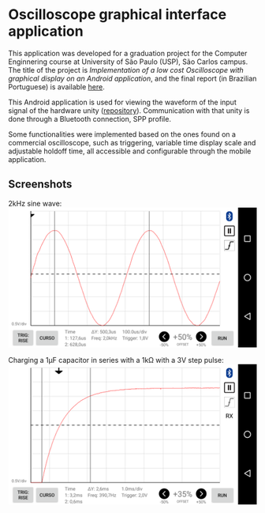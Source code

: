 # Oscilloscope graphical interface application

This application was developed for a graduation project for the Computer Enginnering 
course at 
University of São Paulo (USP), São Carlos campus. The title of the project is 
*Implementation of a low cost Oscilloscope with graphical display on an Android 
application*, and the final report (in Brazilian Portuguese) is available 
[here](http://www.tcc.sc.usp.br/tce/disponiveis/97/970010/tce-04012017-163919/).

This Android application is used for viewing the waveform of the input signal of 
the hardware unity ([repository](https://github.com/jeajjr/tcc-arm)). Communication 
with that unity is done through a Bluetooth connection, SPP profile.

Some functionalities were implemented based on the ones found on a commercial 
oscilloscope, such as triggering, variable time display scale and adjustable 
holdoff time, all accessible and configurable through the mobile application.

## Screenshots

2kHz sine wave:
![](Imagens/screenshot-1.png)

Charging a 1μF capacitor in series with a 1kΩ with a 3V step pulse:
![](Imagens/screenshot-2.png)
